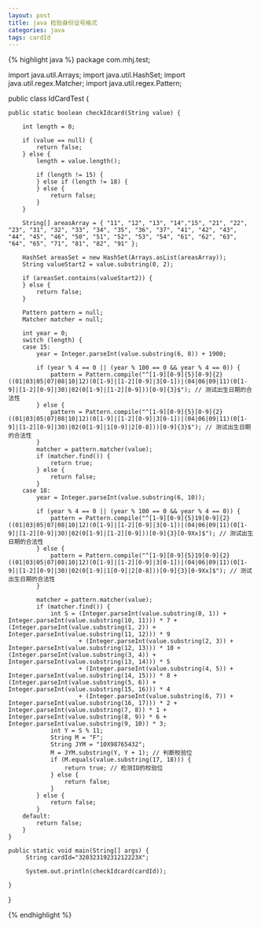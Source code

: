 ```yaml
---
layout: post
title: java 检验身份证号格式
categories: java
tags: cardId
---
```


{% highlight java %}
package com.mhj.test;

import java.util.Arrays;
import java.util.HashSet;
import java.util.regex.Matcher;
import java.util.regex.Pattern;

public class IdCardTest {

    public static boolean checkIdcard(String value) {

        int length = 0;

        if (value == null) {
            return false;
        } else {
            length = value.length();

            if (length != 15) {
            } else if (length != 18) {
            } else {
                return false;
            }
        }

        String[] areasArray = { "11", "12", "13", "14","15", "21", "22", "23", "31", "32", "33", "34", "35", "36", "37", "41", "42", "43", "44", "45", "46", "50", "51", "52", "53", "54", "61", "62", "63", "64", "65", "71", "81", "82", "91" };

        HashSet areasSet = new HashSet(Arrays.asList(areasArray));
        String valueStart2 = value.substring(0, 2);

        if (areasSet.contains(valueStart2)) {
        } else {
            return false;
        }

        Pattern pattern = null;
        Matcher matcher = null;

        int year = 0;
        switch (length) {
        case 15:
            year = Integer.parseInt(value.substring(6, 8)) + 1900;

            if (year % 4 == 0 || (year % 100 == 0 && year % 4 == 0)) {
                pattern = Pattern.compile("^[1-9][0-9]{5}[0-9]{2}((01|03|05|07|08|10|12)(0[1-9]|[1-2][0-9]|3[0-1])|(04|06|09|11)(0[1-9]|[1-2][0-9]|30)|02(0[1-9]|[1-2][0-9]))[0-9]{3}$"); // 测试出生日期的合法性
            } else {
                pattern = Pattern.compile("^[1-9][0-9]{5}[0-9]{2}((01|03|05|07|08|10|12)(0[1-9]|[1-2][0-9]|3[0-1])|(04|06|09|11)(0[1-9]|[1-2][0-9]|30)|02(0[1-9]|1[0-9]|2[0-8]))[0-9]{3}$"); // 测试出生日期的合法性
            }
            matcher = pattern.matcher(value);
            if (matcher.find()) {
                return true;
            } else {
                return false;
            }
        case 18:
            year = Integer.parseInt(value.substring(6, 10));

            if (year % 4 == 0 || (year % 100 == 0 && year % 4 == 0)) {
                pattern = Pattern.compile("^[1-9][0-9]{5}19[0-9]{2}((01|03|05|07|08|10|12)(0[1-9]|[1-2][0-9]|3[0-1])|(04|06|09|11)(0[1-9]|[1-2][0-9]|30)|02(0[1-9]|[1-2][0-9]))[0-9]{3}[0-9Xx]$"); // 测试出生日期的合法性
            } else {
                pattern = Pattern.compile("^[1-9][0-9]{5}19[0-9]{2}((01|03|05|07|08|10|12)(0[1-9]|[1-2][0-9]|3[0-1])|(04|06|09|11)(0[1-9]|[1-2][0-9]|30)|02(0[1-9]|1[0-9]|2[0-8]))[0-9]{3}[0-9Xx]$"); // 测试出生日期的合法性
            }

            matcher = pattern.matcher(value);
            if (matcher.find()) {
                int S = (Integer.parseInt(value.substring(0, 1)) + Integer.parseInt(value.substring(10, 11))) * 7 + (Integer.parseInt(value.substring(1, 2)) + Integer.parseInt(value.substring(11, 12))) * 9
                        + (Integer.parseInt(value.substring(2, 3)) + Integer.parseInt(value.substring(12, 13))) * 10 + (Integer.parseInt(value.substring(3, 4)) + Integer.parseInt(value.substring(13, 14))) * 5
                        + (Integer.parseInt(value.substring(4, 5)) + Integer.parseInt(value.substring(14, 15))) * 8 + (Integer.parseInt(value.substring(5, 6)) + Integer.parseInt(value.substring(15, 16))) * 4
                        + (Integer.parseInt(value.substring(6, 7)) + Integer.parseInt(value.substring(16, 17))) * 2 + Integer.parseInt(value.substring(7, 8)) * 1 + Integer.parseInt(value.substring(8, 9)) * 6 + Integer.parseInt(value.substring(9, 10)) * 3;
                int Y = S % 11;
                String M = "F";
                String JYM = "10X98765432";
                M = JYM.substring(Y, Y + 1); // 判断校验位
                if (M.equals(value.substring(17, 18))) {
                    return true; // 检测ID的校验位
                } else {
                    return false;
                }
            } else {
                return false;
            }
        default:
            return false;
        }
    }

    public static void main(String[] args) {
         String cardId="32032319231212223X";
        
         System.out.println(checkIdcard(cardId));

    }
}

{% endhighlight %}
